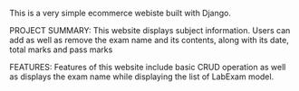 This is a very simple ecommerce webiste built with Django.

PROJECT SUMMARY:
  This website displays subject information. Users can add as well as remove the exam name and its contents, along with its date, total marks and pass marks
  
FEATURES:
  Features of this website include basic CRUD operation as well as displays the exam name while displaying the list of LabExam model.
  
